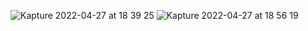 ![Kapture 2022-04-27 at 18 39 25](https://user-images.githubusercontent.com/55765541/165643048-14711310-90a1-4cc7-bb2c-8c3baf6e2304.gif)
![Kapture 2022-04-27 at 18 56 19](https://user-images.githubusercontent.com/55765541/165644819-bc8edb0b-172b-4a89-97c5-dc3d125dee1f.gif)
